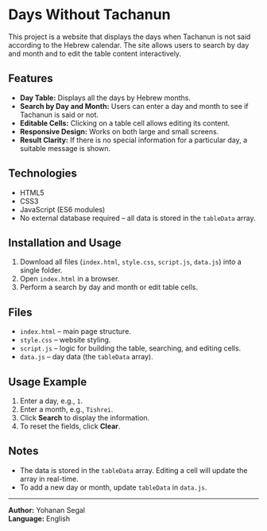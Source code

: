 # Days Without Tachanun

This project is a website that displays the days when Tachanun is not said according to the Hebrew calendar. The site allows users to search by day and month and to edit the table content interactively.

## Features

- **Day Table:** Displays all the days by Hebrew months.
- **Search by Day and Month:** Users can enter a day and month to see if Tachanun is said or not.
- **Editable Cells:** Clicking on a table cell allows editing its content.
- **Responsive Design:** Works on both large and small screens.
- **Result Clarity:** If there is no special information for a particular day, a suitable message is shown.

## Technologies

- HTML5
- CSS3
- JavaScript (ES6 modules)
- No external database required – all data is stored in the `tableData` array.

## Installation and Usage

1. Download all files (`index.html`, `style.css`, `script.js`, `data.js`) into a single folder.
2. Open `index.html` in a browser.
3. Perform a search by day and month or edit table cells.

## Files

- `index.html` – main page structure.
- `style.css` – website styling.
- `script.js` – logic for building the table, searching, and editing cells.
- `data.js` – day data (the `tableData` array).

## Usage Example

1. Enter a day, e.g., `1`.
2. Enter a month, e.g., `Tishrei`.
3. Click **Search** to display the information.
4. To reset the fields, click **Clear**.

## Notes

- The data is stored in the `tableData` array. Editing a cell will update the array in real-time.
- To add a new day or month, update `tableData` in `data.js`.

---

**Author:** Yohanan Segal  
**Language:** English
